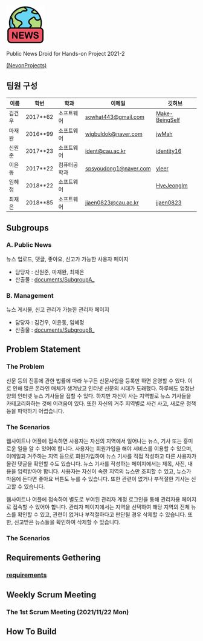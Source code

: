 <img src="https://github.com/HANDSON-Project/PublicNewsDroid/blob/develop/image/logo.png"  width="20%" height="20%"/>

Public News Droid for Hands-on Project 2021-2

[(NevonProjects)](https://nevonprojects.com/public-news-droid/)

## 팀원 구성

| 이름   | 학번     | 학과       | 이메일                                        | 깃허브                                        |
| ------ | -------- | ---------- | --------------------------------------------- | --------------------------------------------- |
| 김건우 | 2017**62 | 소프트웨어 | sowhat443@gmail.com | [Make-BeingSelf](https://github.com/Make-BeingSelf) |
| 마재완 | 2016**99 | 소프트웨어 | wigbuldok@naver.com | [jwMah](https://github.com/jwMah)             |
| 신원준 | 2017**23 | 소프트웨어 | ident@cau.ac.kr | [identity16](https://github.com/identity16)   |
| 이윤동 | 2017**22 | 컴퓨터공학과 | spsyoudong1@naver.com | [yleer](https://github.com/yleer)       |
| 임혜정 | 2018**22 | 소프트웨어  | | [HyeJeongIm](https://github.com/HyeJeongIm)       |
| 최재은 | 2018**85 | 소프트웨어 | jjaen0823@cau.ac.kr | [jjaen0823](https://github.com/jjaen0823)       |



## Subgroups

### A. Public News
뉴스 업로드, 댓글, 좋아요, 신고가 가능한 사용자 페이지

- 담당자 : 신원준, 마재완, 최재은
- 산출물 : [documents/SubgroupA_](https://github.com/HANDSON-Project/PublicNewsDroid)

### B. Management
뉴스 게시물, 신고 관리가 가능한 관리자 페이지

- 담당자 : 김건우, 이윤동, 임혜정
- 산출물 : [documents/SubgroupB_](https://github.com/HANDSON-Project/PublicNewsDroid)


## Problem Statement

### The Problem

신문 등의 진흥에 관한 법률에 따라 누구든 신문사업을 등록만 하면 운영할 수 있다. 이로 인해 많은 온라인 매체가 생겨났고 인터넷 신문의 시대가 도래했다. 하루에도 엄청난 양의 인터넷 뉴스 기사들을 접할 수 있다. 하지만 자신이 사는 지역별로 뉴스 기사들을 카테고리화하는 것에 어려움이 있다. 또한 자신의 거주 지역별로 사건 사고, 새로운 정책등을 파악하기 어렵습니다. 


### The Scenarios

웹사이트나 어플에 접속하면 사용자는 자신의 지역에서 일어나는 뉴스, 기사 또는 흥미로운 일을 알 수 있어야 합니다. 사용자는 회원가입을 해야 서비스를 이용할 수 있으며, 이메일과 거주하는 지역 등으로 회원가입하여 뉴스 기사를 직접 작성하고 다른 사용자가 올린 댓글을 확인할 수도 있습니다. 뉴스 기사를 작성하는 페이지에서는 제목, 사진, 내용을 입력받아야 합니다. 사용자는 자신이 속한 지역의 뉴스만 조회할 수 있고, 뉴스가 마음에 든다면 좋아요 버튼도 누를 수 있습니다. 또한 관련이 없거나 부적절한 기사는 신고할 수 있습니다. 

웹사이트나 어플에 접속하여 별도로 부여된 관리자 계정 로그인을 통해 관리자용 페이지로 접속할 수 있어야 합니다. 관리자 페이지에서는 지역을 선택하여 해당 지역의 전체 뉴스를 확인할 수 있고, 관련이 없거나 부적절하다고 판단될 경우 삭제할 수 있습니다. 또한, 신고받은 뉴스들을 확인하여 삭제할 수 있습니다.


### The Scenarios


## Requirements Gethering
### [requirements](https://github.com/HANDSON-Project/PublicNewsDroid/blob/develop/documents/Requirements.pdf)

## Weekly Scrum Meeting
### The 1st Scrum Meeting (2021/11/22 Mon)


## How To Build


